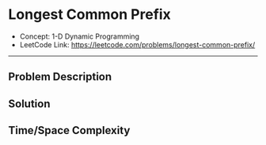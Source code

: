 # Longest Common Prefix

- Concept: 1-D Dynamic Programming
- LeetCode Link: https://leetcode.com/problems/longest-common-prefix/

---

## Problem Description

## Solution

## Time/Space Complexity

